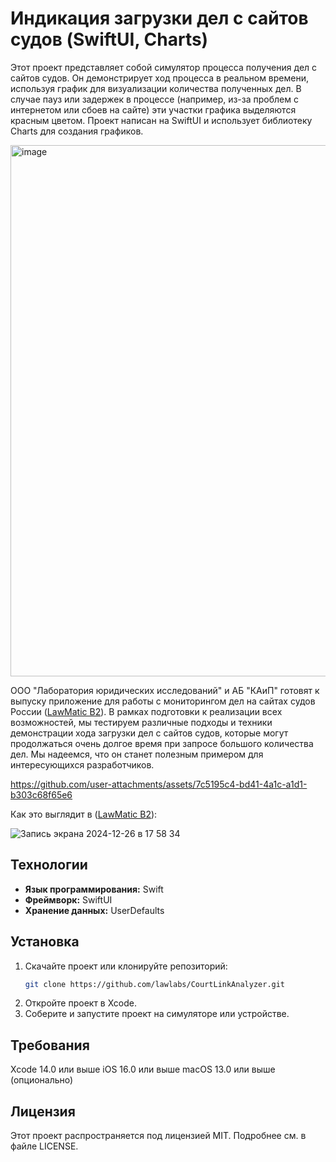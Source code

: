 # Индикация загрузки дел с сайтов судов (SwiftUI, Charts)

Этот проект представляет собой симулятор процесса получения дел с сайтов судов. Он демонстрирует ход процесса в реальном времени, используя график для визуализации количества полученных дел. В случае пауз или задержек в процессе (например, из-за проблем с интернетом или сбоев на сайте) эти участки графика выделяются красным цветом. Проект написан на SwiftUI и использует библиотеку Charts для создания графиков. 

<img width="850" alt="image" src="https://github.com/user-attachments/assets/7c2ddf28-356e-43cc-89f7-c1fa4ef93b9a">

ООО "Лаборатория юридических исследований" и АБ "КАиП" готовят к выпуску приложение для работы с мониторингом дел на сайтах судов России ([LawMatic B2](https://github.com/lawlabs/LawMatic-B2-macOS)). В рамках подготовки к реализации всех возможностей, мы тестируем различные подходы и техники демонстрации хода загрузки дел с сайтов судов, которые могут продолжаться очень долгое время при запросе большого количества дел. Мы надеемся, что он станет полезным примером для интересующихся разработчиков.

https://github.com/user-attachments/assets/7c5195c4-bd41-4a1c-a1d1-b303c68f65e6

Как это выглядит в ([LawMatic B2](https://github.com/lawlabs/LawMatic-B2-macOS)):

![Запись экрана 2024-12-26 в 17 58 34](https://github.com/user-attachments/assets/d92a87ca-217b-4ca9-97b8-02a241b2f0e5)


## Технологии

- **Язык программирования:** Swift
- **Фреймворк:** SwiftUI
- **Хранение данных:** UserDefaults

## Установка

1. Скачайте проект или клонируйте репозиторий:
   ```bash
   git clone https://github.com/lawlabs/CourtLinkAnalyzer.git
2. Откройте проект в Xcode.
3. Соберите и запустите проект на симуляторе или устройстве.

## Требования

Xcode 14.0 или выше
iOS 16.0 или выше
macOS 13.0 или выше (опционально)

## Лицензия

Этот проект распространяется под лицензией MIT. Подробнее см. в файле LICENSE.

